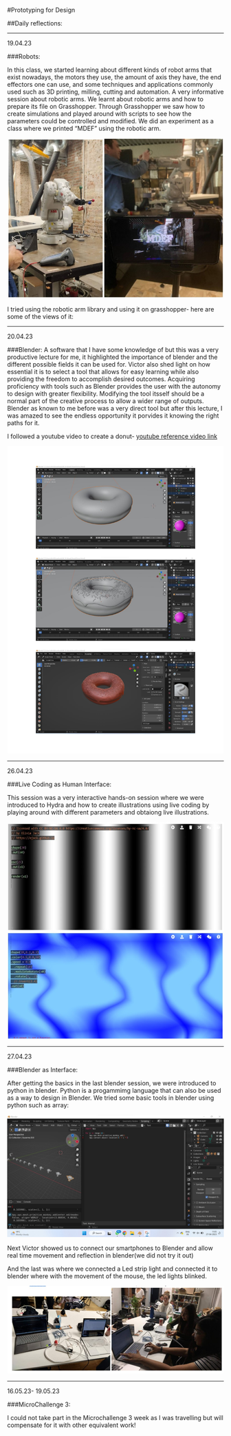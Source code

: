 #Prototyping for Design

##Daily reflections:

---

19.04.23

###Robots:

 In this class, we started learning about different kinds of robot arms that exist nowadays, the motors they use, the amount of axis they have, the end effectors one can use, and some techniques and applications commonly used such as 3D printing, milling, cutting and automation. A very informative session about robotic arms. We learnt about robotic arms and how to prepare its file on Grasshopper. Through Grasshopper we saw how to create simulations and played around with scripts to see how the parameters could be controlled and modified.
 We did an experiment as a class where we printed “MDEF” using the robotic arm.

 ![](../images/Term3/robot.jpg)

 I tried using the robotic arm library and using it on grasshopper- here are some of the views of it:


--- 

20.04.23

###Blender:
 A software that I have some knowledge of but this was a very productive lecture for me, it highlighted the importance of blender and the different possible fields it can be used for. Victor also shed light on how essential it is to select a tool that allows for easy learning while also providing the freedom to accomplish desired outcomes. Acquiring proficiency with tools such as Blender provides the user with the autonomy to design with greater flexibility. Modifying the tool itsself should be a normal part of the creative process to allow a wider range of outputs. Blender as known to me before was a very direct tool but after this lecture, I was amazed to see the endless opportunity it porvides it knowing the right paths for it.

I followed a youtube video to create a donut- [youtube reference video link](https://youtu.be/K9szzrOfslU)

 ![](../images/Term2/blender.jpg)


---

26.04.23

###Live Coding as Human Interface:

 This session was a very interactive hands-on session where we were introduced to Hydra and how to create illustrations using live coding by playing around with different parameters and obtaiong live illustrations.

 ![](../images/Term3/live%20coding%20pic.jpg)
 
---

27.04.23

###Blender as Interface:

After getting the basics in the last blender session, we were introduced to python in blender. Python is a progammimg language that can also be used as a way to design in Blender.
We tried some basic tools in blender using python such as array:

 ![](../images/Term3/blender%20python.jpg)


Next Victor showed us to connect our smartphones to Blender and allow real time movement and reflection in blender(we did not try it out)

And the last was where we connected a Led strip light and connected it to  blender where with the movement of the mouse, the led lights blinked.

 ![](../images/Term3/blender%20as%20interface.jpg)

 ---

 16.05.23- 19.05.23
 
###MicroChallenge 3:

I could not take part in the Microchallenge 3 week as I was travelling but will compensate for it with other equivalent work!





